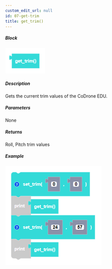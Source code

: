 ```yaml
---
custom_edit_url: null
id: 07-get-trim
title: get_trim()
---
```


##### Block

![get trim block image](get_trim.PNG)

##### Description

Gets the current trim values of the CoDrone EDU.

##### Parameters
 
None

##### Returns

Roll, Pitch trim values

##### Example

![get trim example](get_trim_example.PNG)

